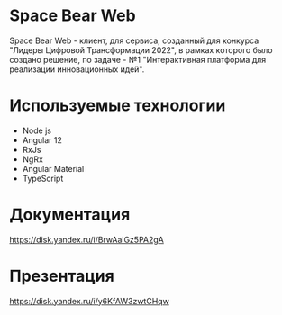 # Space Bear Web

Space Bear Web - клиент, для сервиса, созданный для конкурса "Лидеры Цифровой Трансформации 2022", в рамках которого было создано решение,
по задаче - №1 "Интерактивная платформа для реализации инновационных идей".

# Используемые технологии

- Node js
- Angular 12
- RxJs
- NgRx
- Angular Material
- TypeScript

# Документация

https://disk.yandex.ru/i/BrwAalGz5PA2gA

# Презентация

https://disk.yandex.ru/i/y6KfAW3zwtCHqw
